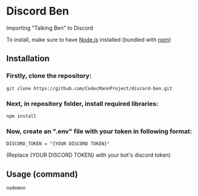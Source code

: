 # Discord Ben
Importing "Talking Ben" to Discord

To install, make sure to have [Node.js](https://nodejs.org/en) installed (bundled with [npm](https://www.npmjs.com/))

## Installation

### Firstly, clone the repository:
```
git clone https://github.com/CodecMannProject/discord-ben.git
```

### Next, in repository folder, install required libraries:
```
npm install
```

### Now, create an ".env" file with your token in following format:
```
DISCORD_TOKEN = "{YOUR DISCORD TOKEN}"
```
(Replace {YOUR DISCORD TOKEN} with your bot's discord token)

## Usage (command)

```
nodemon
```
